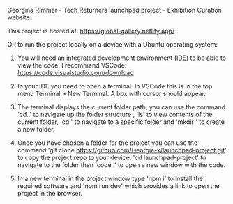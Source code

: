 Georgina Rimmer - Tech Returners launchpad project - Exhibition Curation website

This project is hosted at: https://global-gallery.netlify.app/

OR to run the project locally on a device with a Ubuntu operating system:

1. You will need an integrated development environment (IDE) to be able to view the code. I recommend VSCode: https://code.visualstudio.com/download

2. In your IDE you need to open a terminal. In VSCode this is in the top menu Terminal > New Terminal. A box with cursor should appear.

3. The terminal displays the current folder path, you can use the command 'cd..' to navigate up the folder structure , 'ls' to view contents of the current folder, 'cd <foldername>' to navigate to a specific folder and 'mkdir <newfoldername>' to create a new folder.

4. Once you have chosen a folder for the project you can use the command 'git clone https://github.com/Georgie-x/launchpad-project.git' to copy the project repo to your device, 'cd launchpad-project' to navigate to the folder then 'code .' to open a new window with the code.

5. In a new terminal in the project window type 'npm i' to install the required software and 'npm run dev' which provides a link to open the project in the browser.
